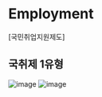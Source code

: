 # Employment
[국민취업지원제도] 
## 국취제 1유형
![image](https://github.com/chihyeonwon/Employment/assets/58906858/130ae309-0145-4bc9-81b6-6414f339beab)
![image](https://github.com/chihyeonwon/Employment/assets/58906858/ecdccc37-1a19-4f8e-ac7d-252aeb9e632e)
